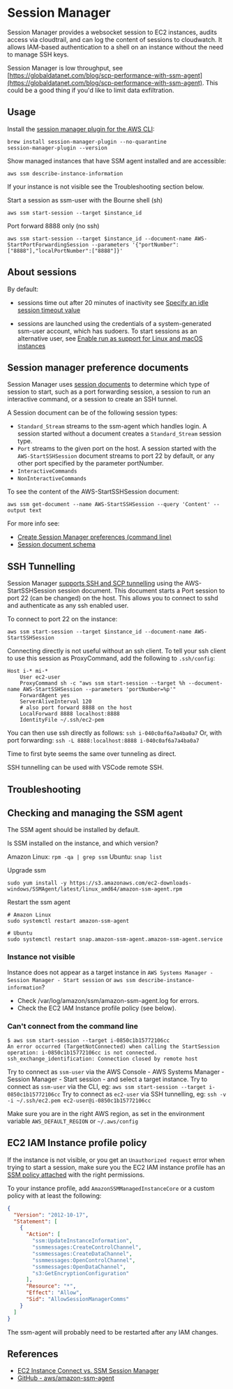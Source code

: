 # Session Manager

Session Manager provides a websocket session to EC2 instances, audits access via cloudtrail, and can log the content of sessions to cloudwatch. It allows IAM-based authentication to a shell on an instance without the need to manage SSH keys.

Session Manager is low throughput, see [https://globaldatanet.com/blog/scp-performance-with-ssm-agent](https://globaldatanet.com/blog/scp-performance-with-ssm-agent). This could be a good thing if you'd like to limit data exfiltration.

## Usage

Install the [session manager plugin for the AWS CLI](https://docs.aws.amazon.com/systems-manager/latest/userguide/session-manager-working-with-install-plugin.html):

```
brew install session-manager-plugin --no-quarantine
session-manager-plugin --version
```

Show managed instances that have SSM agent installed and are accessible:

```
aws ssm describe-instance-information
```

If your instance is not visible see the Troubleshooting section below.

Start a session as ssm-user with the Bourne shell (sh)

```
aws ssm start-session --target $instance_id
```

Port forward 8888 only (no ssh)

```
aws ssm start-session --target $instance_id --document-name AWS-StartPortForwardingSession --parameters '{"portNumber":["8888"],"localPortNumber":["8888"]}'
```

## About sessions

By default:

- sessions time out after 20 minutes of inactivity see [Specify an idle session timeout value](https://docs.aws.amazon.com/systems-manager/latest/userguide/session-preferences-timeout.html)

- sessions are launched using the credentials of a system-generated ssm-user account, which has sudoers. To start sessions as an alternative user, see [Enable run as support for Linux and macOS instances](https://docs.aws.amazon.com/systems-manager/latest/userguide/session-preferences-run-as.html)

## Session manager preference documents

Session Manager uses [session documents](https://docs.aws.amazon.com/systems-manager/latest/userguide/sysman-ssm-docs.html) to determine which type of session to start, such as a port forwarding session, a session to run an interactive command, or a session to create an SSH tunnel.

A Session document can be of the following session types:

- `Standard_Stream` streams to the ssm-agent which handles login. A session started without a document creates a `Standard_Stream` session type.
- `Port` streams to the given port on the host. A session started with the `AWS-StartSSHSession` document streams to port 22 by default, or any other port specified by the parameter portNumber.
- `InteractiveCommands`
- `NonInteractiveCommands`

To see the content of the AWS-StartSSHSession document:

```
aws ssm get-document --name AWS-StartSSHSession --query 'Content' --output text
```

For more info see:

- [Create Session Manager preferences (command line)](https://docs.aws.amazon.com/systems-manager/latest/userguide/getting-started-create-preferences-cli.html)
- [Session document schema](https://docs.aws.amazon.com/systems-manager/latest/userguide/session-manager-schema.html)

## SSH Tunnelling

Session Manager [supports SSH and SCP tunnelling](https://aws.amazon.com/about-aws/whats-new/2019/07/session-manager-launches-tunneling-support-for-ssh-and-scp/) using the AWS-StartSSHSession session document. This document starts a Port session to port 22 (can be changed) on the host. This allows you to connect to sshd and authenticate as any ssh enabled user.

To connect to port 22 on the instance:

```
aws ssm start-session --target $instance_id --document-name AWS-StartSSHSession
```

Connecting directly is not useful without an ssh client. To tell your ssh client to use this session as ProxyCommand, add the following to `.ssh/config`:

```
Host i-* mi-*
    User ec2-user
    ProxyCommand sh -c "aws ssm start-session --target %h --document-name AWS-StartSSHSession --parameters 'portNumber=%p'"
    ForwardAgent yes
    ServerAliveInterval 120
    # also port forward 8888 on the host
    LocalForward 8888 localhost:8888
    IdentityFile ~/.ssh/ec2-pem
```

You can then use ssh directly as follows: `ssh i-040c0af6a7a4ba0a7`
Or, with port forwarding: `ssh -L 8888:localhost:8888 i-040c0af6a7a4ba0a7`

Time to first byte seems the same over tunneling as direct.

SSH tunnelling can be used with VSCode remote SSH.

## Troubleshooting

## Checking and managing the SSM agent

The SSM agent should be installed by default.

Is SSM installed on the instance, and which version?

Amazon Linux: `rpm -qa | grep ssm`
Ubuntu: `snap list`

Upgrade ssm

```
sudo yum install -y https://s3.amazonaws.com/ec2-downloads-windows/SSMAgent/latest/linux_amd64/amazon-ssm-agent.rpm
```

Restart the ssm agent

```
# Amazon Linux
sudo systemctl restart amazon-ssm-agent

# Ubuntu
sudo systemctl restart snap.amazon-ssm-agent.amazon-ssm-agent.service
```

### Instance not visible

Instance does not appear as a target instance in `AWS Systems Manager - Session Manager - Start session` or `aws ssm describe-instance-information`?

- Check /var/log/amazon/ssm/amazon-ssm-agent.log for errors.
- Check the EC2 IAM Instance profile policy (see below).

### Can't connect from the command line

```
$ aws ssm start-session --target i-0850c1b15772106cc
An error occurred (TargetNotConnected) when calling the StartSession operation: i-0850c1b15772106cc is not connected.
ssh_exchange_identification: Connection closed by remote host
```

Try to connect as `ssm-user` via the AWS Console - AWS Systems Manager - Session Manager - Start session - and select a target instance.
Try to connect as `ssm-user` via the CLI, eg: `aws ssm start-session --target i-0850c1b15772106cc`
Try to connect as `ec2-user` via SSH tunnelling, eg: `ssh -v -i ~/.ssh/ec2.pem ec2-user@i-0850c1b15772106cc`

Make sure you are in the right AWS region, as set in the environment variable `AWS_DEFAULT_REGION` or `~/.aws/config`

## EC2 IAM Instance profile policy

If the instance is not visible, or you get an `Unauthorized request` error when trying to start a session, make sure you the EC2 IAM instance profile has an [SSM policy attached](https://docs.aws.amazon.com/systems-manager/latest/userguide/session-manager-getting-started-instance-profile.html) with the right permissions.

To your instance profile, add `AmazonSSMManagedInstanceCore` or a custom policy with at least the following:

```json
{
  "Version": "2012-10-17",
  "Statement": [
    {
      "Action": [
        "ssm:UpdateInstanceInformation",
        "ssmmessages:CreateControlChannel",
        "ssmmessages:CreateDataChannel",
        "ssmmessages:OpenControlChannel",
        "ssmmessages:OpenDataChannel",
        "s3:GetEncryptionConfiguration"
      ],
      "Resource": "*",
      "Effect": "Allow",
      "Sid": "AllowSessionManagerComms"
    }
  ]
}
```

The ssm-agent will probably need to be restarted after any IAM changes.

## References

- [EC2 Instance Connect vs. SSM Session Manager](https://carriagereturn.nl/aws/ec2/ssh/connect/ssm/2019/07/26/connect.html)
- [GitHub - aws/amazon-ssm-agent](https://github.com/aws/amazon-ssm-agent)
